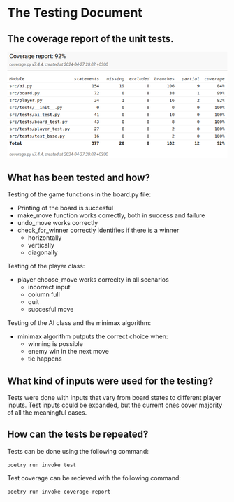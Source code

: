# The Testing Document

## The coverage report of the unit tests.

![Coverage report](https://github.com/Nanotiike/Harjoitustyo_connect4/blob/main/documentation/images/coverage.png)

## What has been tested and how?

Testing of the game functions in the board.py file:

- Printing of the board is succesful
- make_move function works correctly, both in success and failure
- undo_move works correctly
- check_for_winner correctly identifies if there is a winner
  - horizontally
  - vertically
  - diagonally

Testing of the player class:

- player choose_move works correclty in all scenarios
  - incorrect input
  - column full
  - quit
  - succesful move

Testing of the AI class and the minimax algorithm:

- minimax algorithm putputs the correct choice when:
  - winning is possible
  - enemy win in the next move
  - tie happens

## What kind of inputs were used for the testing?

Tests were done with inputs that vary from board states to different player inputs. Test inputs could be expanded, but the current ones cover majority of all the meaningful cases. 

## How can the tests be repeated?

Tests can be done using the following command:
```
poetry run invoke test
```
Test coverage can be recieved with the following command:
```
poetry run invoke coverage-report
```
